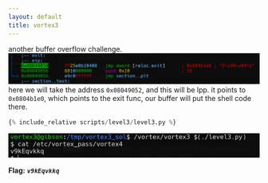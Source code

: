```yaml
---
layout: default
title: vortex3
---
```




another buffer overflow challenge.
![image](./images/level3_1.png)
here we will take the address `0x08049052`, and this will be lpp. it points to `0x0804b1e0`, which points to the exit func, our buffer will put the shell code there.

```python
{% include_relative scripts/level3/level3.py %}
```


![image](./images/level3_2.png)

**Flag:** ***`v9kEqvkkq`*** 
